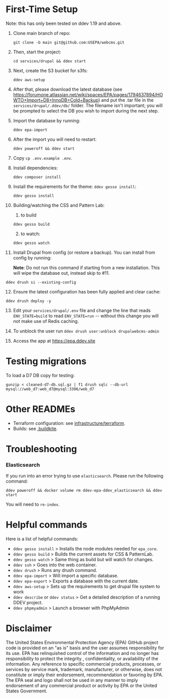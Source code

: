 # First-Time Setup

Note: this has only been tested on ddev 1.19 and above.

1. Clone main branch of repo:

   ```
   git clone -b main git@github.com:USEPA/webcms.git
   ```

2. Then, start the project:

   ```
   cd services/drupal && ddev start
   ```

3. Next, create the S3 bucket for s3fs:

   ```
   ddev aws-setup
   ```

4. After that, please download the latest database (see https://forumone.atlassian.net/wiki/spaces/EPA/pages/1794637894/HOWTO+Import+D8+InnoDB+Cold+Backup) and put the .tar file in the `services/drupal/.ddev/db/` folder.  The filename isn't important; you will be prompted to select the DB you wish to import during the next step.

5. Import the database by running:

   ```
   ddev epa-import
   ```

6. After the import you will need to restart:

   ```
   ddev poweroff && ddev start
   ```

7. Copy `cp .env.example .env`.

8. Install dependencies:

   ```
   ddev composer install
   ```

9. Install the requirements for the theme: `ddev gesso install`:

   ```
   ddev gesso install
   ```

10. Building/watching the CSS and Pattern Lab:
    1. to build
      ```````
      ddev gesso build
      ```````
    2. to watch:
      ```````
      ddev gesso watch
      ```````

11. Install Drupal from config (or restore a backup).  You can install from config by running:
    
    **Note**: Do not run this command if starting from a new installation. This will wipe the database out, instead skip to #11.
    
   ```
   ddev drush si --existing-config
   ```

12. Ensure the latest configuration has been fully applied and clear cache:
   ```
   ddev drush deploy -y
   ```

13. Edit your `services/drupal/.env` file and change the line that reads `ENV_STATE=build` to read `ENV_STATE=run` -- without this change you will not make use of Redis caching.

14. To unblock the user run  `ddev drush user:unblock drupalwebcms-admin` 

15. Access the app at https://epa.ddev.site

# Testing migrations

To load a D7 DB copy for testing:

```
gunzip < cleaned-d7-db.sql.gz | f1 drush sqlc --db-url mysql://web_d7:web_d7@mysql:3306/web_d7
```

# Other READMEs

- Terraform configuration: see [infrastructure/terraform](infrastructure/terraform/README.md).
- Builds: see [.buildkite](.buildkite/README.md).

# Troubleshooting

### Elasticsearch
If you run into an error trying to use `elasticsearch`. Please run the following command:
```
ddev poweroff && docker volume rm ddev-epa-ddev_elasticsearch && ddev start
```

You will need to `re-index`.

# Helpful commands

Here is a list of helpful commands:
* `ddev gesso install` > Installs the node modules needed for `epa_core`.
* `ddev gesso build` > Builds the current assets for CSS & PatternLab.
* `ddev gesso watch` > Same thing as build but will watch for changes.
* `ddev ssh` > Goes into the web container.
* `ddev drush` > Runs any drush command.
* `ddev epa-import` > Will import a specific database.
* `ddev epa-export` > Exports a database with the current date.
* `ddev aws-setup` > Sets up the requirements to get drupal file system to work
* `ddev describe` or `ddev status` > Get a detailed description of a running DDEV project.
* `ddev phpmyadmin` > Launch a browser with PhpMyAdmin

# Disclaimer

The United States Environmental Protection Agency (EPA) GitHub project code is provided on an "as is" basis and the user assumes responsibility for its use.  EPA has relinquished control of the information and no longer has responsibility to protect the integrity , confidentiality, or availability of the information.  Any reference to specific commercial products, processes, or services by service mark, trademark, manufacturer, or otherwise, does not constitute or imply their endorsement, recommendation or favoring by EPA.  The EPA seal and logo shall not be used in any manner to imply endorsement of any commercial product or activity by EPA or the United States Government.
